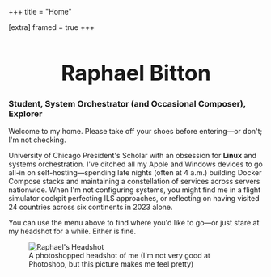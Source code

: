 +++
title = "Home"

[extra] 
framed = true
+++

<center>
  <h1 style="font-size:3em !important; line-height:1.1;">Raphael Bitton</h1>
</center>

### Student, System Orchestrator (and Occasional Composer), Explorer

Welcome to my home. Please take off your shoes before entering—or don't; I'm not checking.

University of Chicago President's Scholar with an obsession for **Linux** and systems orchestration. I've ditched all my Apple and Windows devices to go all-in on self-hosting—spending late nights (often at 4 a.m.) building Docker Compose stacks and maintaining a constellation of services across servers nationwide. When I'm not configuring systems, you might find me in a flight simulator cockpit perfecting ILS approaches, or reflecting on having visited 24 countries across six continents in 2023 alone.

You can use the menu above to find where you'd like to go—or just stare at my headshot for a while. Either is fine.  


<figure class="headshot">
  <img src="/images/HEADSHOT-FINAL.png" alt="Raphael's Headshot">
  <figcaption>A photoshopped headshot of me (I'm not very good at Photoshop, but this picture makes me feel pretty)</figcaption>
</figure>


